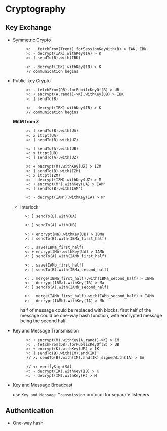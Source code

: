 # Cryptography

## Key Exchange

- Symmetric Crypto

            >: . fetchFrom(Trent).forSessionKeyWith(B) > IAK, IBK
            >: - decrypt(IAK).withKey(IA) > K
            >: ] sendTo(B).with(IBK)
            
            <: - decrypt(IBK).withKey(IB) > K
            // communication begins

- Public-key Crypto

            >: . fetchFrom(DB).forPubilcKeyOf(B) > UB
            >: + encrypt(A.rand()->K).withKey(UB) > IBK
            >: ] sendTo(B)
            
            <: - decrypt(IBK).withKey(IB) > K
            // communication begins
            
            
    **MitM from Z**
    
            >: ] sendTo(B).with(UA)
            =: x itcpt(UA)
            =: ] sendTo(B).with(UZ)
            
            <: ] sendTo(A).with(UB)
            =: x itcpt(UB)
            =: ] sendTo(A).with(UZ)
            
            >: + encrypt(M).withKey(UZ) > IZM
            >: ] sendTo(B).with(IZM)
            =: x itcpt(IZM)
            =: - decrypt(IZM).withKey(UZ) > M
            =: + encrypt(M').withKey(UA) > IAM'
            =: ] sendTo(B).with(IAM')
            
            <: - decrypt(IAM').withKey(IA) > M'
            
    - Interlock

            >: ] sendTo(B).with(UA)
            
            <: ] sendTo(A).with(UB)
            
            >: + encrypt(Ma).withKey(UB) > IBMa
            >: ] sendTo(B).with(IBMa_first_half)
            
            <: . save(IBMa_first_half)
            <: + encrypt(Mb).withKey(UA) > IAMb
            <: ] sendTo(A).with(IAMb_first_half)
            
            >: . save(IAMb_first_half)
            >: ] sendTo(B).with(IBMa_second_half)

            <: . merge(IBMa_first_half).with(IBMa_second_half) > IBMa
            <: - decrypt(IBMa).withKey(IB) > Ma
            <: ] sendTo(A).with(IAMb_second_half)
            
            >: . merge(IAMb_first_half).with(IAMb_second_half) > IAMb
            >: - decrypt(IAMb).withKey(IA) > Mb
            
        half of message could be replaced with blocks;
        first half of the message could be one-way hash function, with 
        encrypted message being the second half.


- Key and Message Transmission

            >: + encrypt(M).withKey(A.rand()->K) > IM
            >: . fetchFrom(DB).forPublicKeyOf(B) > UB
            >: + encrypt(K).withKey(UB) > IK
            >: ] sendTo(B).with(IM).and(IK)
            // >: sendTo(B).with(IM).and(IK).signedWith(IA) > SA
            
            // <: verifySign(SA)
            <: - decrypt(IK).withKey(IB) > K
            <: - decrypt(IM).withKey(K) > M

- Key and Message Broadcast

    use `Key and Message Transmission` protocol for separate listeners


## Authentication

- One-way hash
